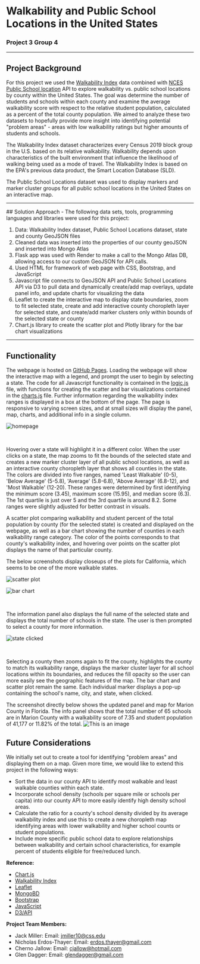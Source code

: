 # Walkability and Public School Locations in the United States

### Project 3 Group 4

<hr>

## Project Background

For this project we used the [Walkability Index](https://catalog.data.gov/dataset/walkability-index) data combined with [NCES Public School location](https://data-nces.opendata.arcgis.com/datasets/nces::public-school-locations-current-1/about) API to explore walkability vs. public school locations by county within the United States.  The goal was determine the number of students and schools within each county and examine the average walkability score with respect to the relative student population, calculated as a percent of the total county population. We aimed to analyze these two datasets to hopefully provide more insight into identifying potential "problem areas" - areas with low walkability ratings but higher amounts of students and schools.

The Walkability Index dataset characterizes every Census 2019 block group in the U.S. based on its relative walkability. Walkability depends upon characteristics of the built environment that influence the likelihood of walking being used as a mode of travel. The Walkability Index is based on the EPA's previous data product, the Smart Location Database (SLD).

The Public School Locations dataset was used to display markers and marker cluster groups for all public school locations in the United States on an interactive map.

<hr>
## Solution Approach
- The following data sets, tools, programming languages and libraries were used for this project: 

1. Data: Walkability Index dataset, Public School Locations dataset, state and county GeoJSON files
2. Cleaned data was inserted into the properties of our county geoJSON and inserted into Mongo Atlas
3. Flask app was used with Render to make a call to the Mongo Atlas DB, allowing access to our custom GeoJSON for API calls.
4. Used HTML for framework of web page with CSS, Bootstrap, and JavaScript
5. Javascript file connects to GeoJSON API and Public School Locations API via D3 to pull data and dynamically create/add map overlays, update panel info, and update charts for visualizing the data
6. Leaflet to create the interactive map to display state boundaries, zoom to fit selected state, create and add interactive county choropleth layer for selected state, and create/add marker clusters only within bounds of the selected state or county
7. Chart.js library to create the scatter plot and Plotly library for the bar chart visualizations

<hr>

## Functionality

The webpage is hosted on [GitHub Pages](https://t1me2.github.io/Project3_Group4/).
Loading the webpage will show the interactive map with a legend, and prompt the user to begin by selecting a state. The code for all Javascript functionality is contained in the [logic.js](./static/js/logic.js) file, with functions for creating the scatter and bar visualizations contained in the [charts.js](./static/js/logic.js) file. Further information regarding the walkability index ranges is displayed in a box at the bottom of the page. The page is responsive to varying screen sizes, and at small sizes will display the panel, map, charts, and additional info in a single column.

![homepage](images/homepage.png)

<br>

Hovering over a state will highlight it in a different color. When the user clicks on a state, the map zooms to fit the bounds of the selected state and creates a new marker cluster layer of all public school locations, as well as an interactive county choropleth layer that shows all counties in the state. The colors are divided into five ranges, named 'Least Walkable' (0-5), 'Below Average' (5-5.8), 'Average' (5.8-6.8), 'Above Average' (6.8-12), and 'Most Walkable' (12-20). These ranges were determined by first identifying the minimum score (3.45), maximum score (15.95), and median score (6.3). The 1st quartile is just over 5 and the 3rd quartile is around 8.2. Some ranges were slightly adjusted for better contrast in visuals.

A scatter plot comparing walkability and student percent of the total population by county (for the selected state) is created and displayed on the webpage, as well as a bar chart showing the number of counties in each walkability range category. The color of the points corresponds to that county's walkability index, and hovering over points on the scatter plot displays the name of that particular county.

The below screenshots display closeups of the plots for California, which seems to be one of the more walkable states.

![scatter plot](images/scatter.png)


![bar chart](images/barchart.png)

<br>

The information panel also displays the full name of the selected state and displays the total number of schools in the state. The user is then prompted to select a county for more information.

![state clicked](images/state-selected.png)

<br>

Selecting a county then zooms again to fit the county, highlights the county to match its walkability range, displays the marker cluster layer for all school locations within its boundaries, and reduces the fill opacity so the user can more easily see the geographic features of the map. The bar chart and scatter plot remain the same. Each individual marker displays a pop-up containing the school's name, city, and state, when clicked.

The screenshot directly below shows the updated panel and map for Marion County in Florida. The info panel shows that the total number of 65 schools are in Marion County with a walkability score of 7.35 and student population of 41,177 or 11.82% of the total.
![This is an image](images/marion-county-walkability.png)


## Future Considerations

We initially set out to create a tool for identifying "problem areas" and displaying them on a map. Given more time, we would like to extend this project in the following ways:
- Sort the data in our county API to identify most walkable and least walkable counties within each state.
- Incorporate school density (schools per square mile or schools per capita) into our county API to more easily identify high density school areas.
- Calculate the ratio for a county's school density divided by its average walkability index and use this to create a new choropleth map identifying areas with lower walkability and higher school counts or student populations.
- Include more specific public school data to explore relationships between walkability and certain school characteristics, for example percent of students eligible for free/reduced lunch.


**Reference:**
- [Chart.js](https://www.chartjs.org/)
- [Walkability Index](https://catalog.data.gov/dataset/walkability-index)
- [Leaflet](https://leafletjs.com/examples/choropleth/)
- [MongoBD](https://www.mongodb.com/)
- [Bootstrap](https://getbootstrap.com/)
- [JavaScript](https://htmlcheatsheet.com/js/)
- [D3/API](https://d3js.org/)

**Project Team Members:** 
* Jack Miller: Email: jmiller10@css.edu
* Nicholas Erdos-Thayer: Email: erdos.thayer@gmail.com
* Cherno Jallow: Email: cjallow@hotmail.com
* Glen Dagger: Email: glendagger@gmail.com